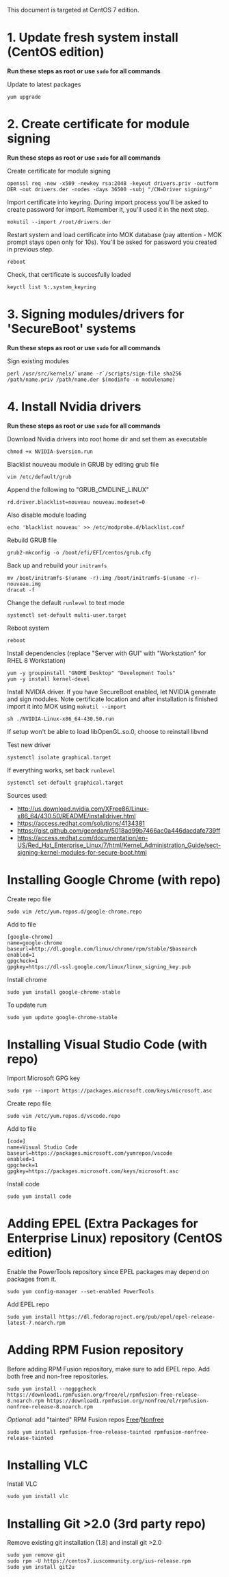 This document is targeted at CentOS 7 edition.

# 1. Update fresh system install (CentOS edition)
**Run these steps as root or use `sudo` for all commands**

Update to latest packages
```
yum upgrade
```


# 2. Create certificate for module signing
**Run these steps as root or use `sudo` for all commands**

Create certificate for module signing
```
openssl req -new -x509 -newkey rsa:2048 -keyout drivers.priv -outform DER -out drivers.der -nodes -days 36500 -subj "/CN=Driver signing/"
```

Import certificate into keyring. During import process you'll be asked to create password for import. Remember it, you'll used it in the next step.
```
mokutil --import /root/drivers.der
```

Restart system and load certificate into MOK database (pay attention - MOK prompt stays open only for 10s). You'll be asked for password you created in previous step.
```
reboot
```

Check, that certificate is succesfully loaded
```
keyctl list %:.system_keyring
```

# 3. Signing modules/drivers for 'SecureBoot' systems
**Run these steps as root or use `sudo` for all commands**

Sign existing modules
```
perl /usr/src/kernels/`uname -r`/scripts/sign-file sha256 /path/name.priv /path/name.der $(modinfo -n modulename)
```

# 4. Install Nvidia drivers
**Run these steps as root or use `sudo` for all commands**

Download Nvidia drivers into root home dir and set them as executable
```
chmod +x NVIDIA-$version.run
```

Blacklist nouveau module in GRUB by editing grub file
```
vim /etc/default/grub
```
Append the following to "GRUB_CMDLINE_LINUX"
```
rd.driver.blacklist=nouveau nouveau.modeset=0
```
Also disable module loading
```
echo 'blacklist nouveau' >> /etc/modprobe.d/blacklist.conf
```
Rebuild GRUB file
```
grub2-mkconfig -o /boot/efi/EFI/centos/grub.cfg
```
Back up and rebuild your `initramfs`
```
mv /boot/initramfs-$(uname -r).img /boot/initramfs-$(uname -r)-nouveau.img
dracut -f
```
Change the default `runlevel` to text mode
```
systemctl set-default multi-user.target
```
Reboot system
```
reboot
```

Install dependencies (replace "Server with GUI" with "Workstation" for RHEL 8 Workstation)
```
yum -y groupinstall "GNOME Desktop" "Development Tools"
yum -y install kernel-devel
```

Install NVIDIA driver. If you have SecureBoot enabled, let NVIDIA generate and sign modules. Note certificate location and after installation is finished import it into MOK using `mokutil --import`
```
sh ./NVIDIA-Linux-x86_64-430.50.run
```
If setup won't be able to load libOpenGL.so.0, choose to reinstall libvnd 

Test new driver
```
systemctl isolate graphical.target
```

If everything works, set back `runlevel`
```
systemctl set-default graphical.target
```

Sources used:
- http://us.download.nvidia.com/XFree86/Linux-x86_64/430.50/README/installdriver.html
- https://access.redhat.com/solutions/4134381
- https://gist.github.com/geordanr/5018ad99b7466ac0a446dacdafe739ff
- https://access.redhat.com/documentation/en-US/Red_Hat_Enterprise_Linux/7/html/Kernel_Administration_Guide/sect-signing-kernel-modules-for-secure-boot.html


# Installing Google Chrome (with repo)

Create repo file 
``` 
sudo vim /etc/yum.repos.d/google-chrome.repo
```

Add to file
```
[google-chrome]
name=google-chrome
baseurl=http://dl.google.com/linux/chrome/rpm/stable/$basearch
enabled=1
gpgcheck=1
gpgkey=https://dl-ssl.google.com/linux/linux_signing_key.pub
```

Install chrome
```
sudo yum install google-chrome-stable
```

To update run
```
sudo yum update google-chrome-stable
```


# Installing Visual Studio Code (with repo)

Import Microsoft GPG key
```
sudo rpm --import https://packages.microsoft.com/keys/microsoft.asc
```

Create repo file
``` 
sudo vim /etc/yum.repos.d/vscode.repo
```

Add to file
```
[code]
name=Visual Studio Code
baseurl=https://packages.microsoft.com/yumrepos/vscode
enabled=1
gpgcheck=1
gpgkey=https://packages.microsoft.com/keys/microsoft.asc
```

Install code
```
sudo yum install code
```


# Adding EPEL (Extra Packages for Enterprise Linux) repository (CentOS edition)

Enable the PowerTools repository since EPEL packages may depend on packages from it.
```
sudo yum config-manager --set-enabled PowerTools
```

Add EPEL repo
```
sudo yum install https://dl.fedoraproject.org/pub/epel/epel-release-latest-7.noarch.rpm
```


# Adding RPM Fusion repository

Before adding RPM Fusion repository, make sure to add EPEL repo. Add both free and non-free repositories.

```
sudo yum install --nogpgcheck https://download1.rpmfusion.org/free/el/rpmfusion-free-release-8.noarch.rpm https://download1.rpmfusion.org/nonfree/el/rpmfusion-nonfree-release-8.noarch.rpm
```

*Optional:* add "tainted" RPM Fusion repos [Free](https://rpmfusion.org/FAQ#Free_Tainted)/[Nonfree](https://rpmfusion.org/FAQ#Nonfree_Tainted)
```
sudo yum install rpmfusion-free-release-tainted rpmfusion-nonfree-release-tainted
```

# Installing VLC

Install VLC
```
sudo yum install vlc
```
# Installing Git >2.0 (3rd party repo)

Remove existing git installation (1.8) and install git >2.0
```
sudo yum remove git
sudo rpm -U https://centos7.iuscommunity.org/ius-release.rpm
sudo yum install git2u
```